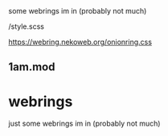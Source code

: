 <meta>
  <title>Webrings</title>
  <description>some webrings im in (probably not much)</description>

  <use-style>/style.scss</use-style>

  <use-external-style>https://webring.nekoweb.org/onionring.css</use-external-style>

  <modfile>1am.mod</modfile>
</meta>
---
# webrings
just some webrings im in (probably not much)

<div id='nekowebring' style="color: var(--base);">
  <script type="text/javascript" src="https://webring.nekoweb.org/onionring-variables.js"></script>
  <script type="text/javascript" src="https://webring.nekoweb.org/onionring-widget.js"></script>
</div>

<webring-container>
  <config key="type" value="catppuccin-mocha"></config>
  <config key="font" value="Inter, sans-serif"></config>
  <config key="fill" value="true"></config>

  <script src="https://palette.nekoweb.org/webring.js"></script>
</webring-container>
